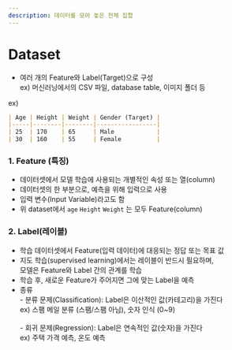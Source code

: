 ```yaml
---
description: 데이터를 모아 놓은 전체 집합
---
```


# Dataset

* 여러 개의 Feature와 Label(Target)으로 구성\
  ex) 머신러닝에서의 CSV 파일, database table, 이미지 폴더 등

ex)

```markdown
| Age | Height | Weight | Gender (Target) |
|-----|--------|--------|-----------------|
| 25  | 170    | 65     | Male            |
| 30  | 160    | 55     | Female          |
```



### 1.  Feature (특징)

* 데이터셋에서 모델 학습에 사용되는 개별적인 속성 또는 열(column)
* 데이터셋의 한 부분으로, 예측을 위해 입력으로 사용
* 입력 변수(Input Variable)라고도 함
* 위 dataset에서 `age` `Height` `Weight` 는 모두 Feature(column)



### 2. Label(레이블)



* 학습 데이터셋에서 Feature(입력 데이터)에 대응되는 정답 또는 목표 값
* 지도 학습(supervised learning)에서는 레이블이 반드시 필요하며, \
  모델은 Feature와 Label 간의 관계를 학습
* 학습 후, 새로운 Feature가 주어지면 그에 맞는 Label을 예측
* 종류\
  \- 분류 문제(Classification): Label은 이산적인 값(카테고리)을 가진다\
  &#x20;   ex) 스팸 메일 분류 (스팸/스팸 아님), 숫자 인식 (0\~9)\
  \
  \- 회귀 문제(Regression): Label은 연속적인 값(숫자)을 가진다\
  &#x20;   ex) 주택 가격 예측, 온도 예측

